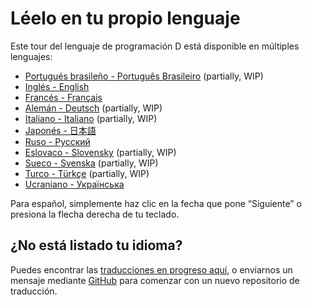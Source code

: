 # Léelo en tu propio lenguaje

Este tour del lenguaje de programación D está disponible en múltiples lenguajes:

- [Portugués brasileño - Português Brasileiro](https://tour.dlang.org/tour/pt/welcome/welcome-to-d) (partially, WIP)
- [Inglés - English](https://tour.dlang.org/)
- [Francés - Français](https://tour.dlang.org/tour/fr/welcome/welcome-to-d)
- [Alemán - Deutsch](https://tour.dlang.org/tour/de/welcome/welcome-to-d) (partially, WIP)
- [Italiano - Italiano](https://tour.dlang.org/tour/it/welcome/welcome-to-d) (partially, WIP)
- [Japonés - 日本語](https://tour.dlang.org/tour/ja/welcome/welcome-to-d)
- [Ruso - Pусский](https://tour.dlang.org/tour/ru/welcome/welcome-to-d)
- [Eslovaco - Slovensky](https://tour.dlang.org/tour/sk/welcome/welcome-to-d) (partially, WIP)
- [Sueco - Svenska](https://tour.dlang.org/tour/sv/welcome/welcome-to-d) (partially, WIP)
- [Turco - Türkçe](https://tour.dlang.org/tour/tr/welcome/welcome-to-d) (partially, WIP)
- [Ucraniano - Українська](https://tour.dlang.org/tour/uk/welcome/welcome-to-d)

Para español, simplemente haz clic en la fecha que pone “Siguiente” o presiona la flecha derecha de tu teclado.

## ¿No está listado tu idioma?

Puedes encontrar las [traducciones en progreso aquí](https://github.com/dlang-tour),
o enviarnos un mensaje mediante [GitHub](https://github.com/dlang-tour/core/issues/new)
para comenzar con un nuevo repositorio de traducción.

